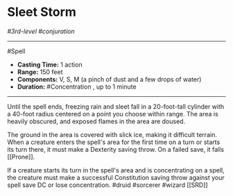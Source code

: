 # Sleet Storm
*#3rd-level #conjuration*
___ 
#Spell
- **Casting Time:** 1 action
- **Range:** 150 feet
- **Components:** V, S, M (a pinch of dust and a few drops of water)
- **Duration:** #Concentration , up to 1 minute
---
Until the spell ends, freezing rain and sleet fall in a 20-foot-tall cylinder with a 40-foot radius centered on a point you choose within range. The area is heavily obscured, and exposed flames in the area are doused.

The ground in the area is covered with slick ice, making it difficult terrain. When a creature enters the spell's area for the first time on a turn or starts its turn there, it must make a Dexterity saving throw. On a failed save, it falls [[Prone]].

If a creature starts its turn in the spell's area and is concentrating on a spell, the creature must make a successful Constitution saving throw against your spell save DC or lose concentration.
#druid
#sorcerer
#wizard
[[SRD]]